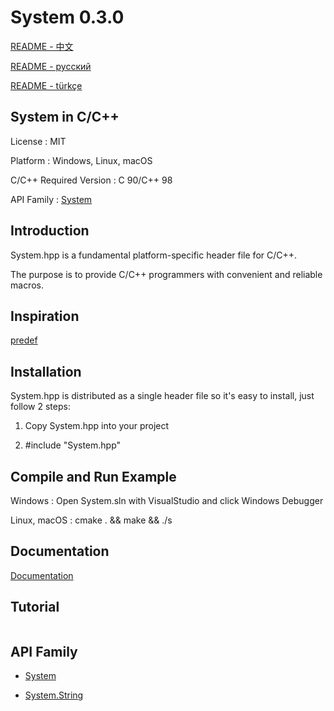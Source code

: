 # System 0.3.0

[README - 中文](https://github.com/CodeMouse179/System/blob/main/Doc/README_CN.md)

[README - русский](https://github.com/CodeMouse179/System/blob/main/Doc/README_RU.md)

[README - türkçe](https://github.com/CodeMouse179/System/blob/main/Doc/README_TR.md)

## System in C/C++

License : MIT

Platform : Windows, Linux, macOS

C/C++ Required Version : C 90/C++ 98

API Family : [System](https://github.com/CodeMouse179/System)

## Introduction

System.hpp is a fundamental platform-specific header file for C/C++.

The purpose is to provide C/C++ programmers with convenient and reliable macros.

## Inspiration

[predef](https://github.com/cpredef/predef)

## Installation

System.hpp is distributed as a single header file so it's easy to install, just follow 2 steps:

1. Copy System.hpp into your project

2. #include "System.hpp"

## Compile and Run Example

Windows : Open System.sln with VisualStudio and click Windows Debugger

Linux, macOS : cmake . && make && ./s

## Documentation

[Documentation](https://github.com/CodeMouse179/System/blob/main/Doc/README.md)

## Tutorial

``` cpp
```

## API Family

* [System](https://github.com/CodeMouse179/System)

* [System.String](https://github.com/CodeMouse179/String)